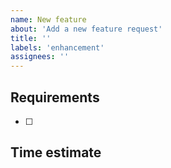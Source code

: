```yaml
---
name: New feature
about: 'Add a new feature request'
title: ''
labels: 'enhancement'
assignees: ''
---
```


<!---
  Add a description of this feature.  Clearly describe what needs to be done and what is expected.
  Don't forget to link to other issues.
 -->

## Requirements
* [ ] <!-- Add the tasks that should be done to complete this-->

## Time estimate
<!--- Add a time estimation of this feature -->
